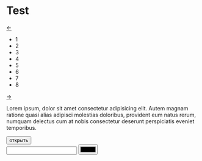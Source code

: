 <!DOCTYPE html>
<html lang="en">
<head>
    <meta charset="UTF-8">
    <meta name="viewport" content="width=device-width, initial-scale=1.0">
    <title>Задачи по JS</title>
    <script src="./js/script.js"></script>
    <link rel="stylesheet" href="./css/style.css">
    <link rel="stylesheet" href="./css/modal.css">
</head>
<body>
    <h1>Test</h1>
    <div class="simple-clider-container">
        <a href="#" id="left" class="arrow">←</a>
        <div class="slider">
            <ul class="items" id="items">
                <li class="item">1</li>
                <li class="item">2</li>
                <li class="item">3</li>
                <li class="item">4</li>
                <li class="item">5</li>
                <li class="item">6</li>
                <li class="item">7</li>
                <li class="item">8</li>
            </ul>
        </div>
        <a href="#" id="right" class="arrow">→</a>
    </div>
    <div class="container">
      <p>
        Lorem ipsum, dolor sit amet consectetur adipisicing elit. Autem magnam
        ratione quasi alias adipisci molestias doloribus, provident eum natus
        rerum, numquam delectus cum at nobis consectetur deserunt perspiciatis
        eveniet temporibus.
      </p>
      <button class="btn" id="openOverlay">открыть</button>
    </div>
    <script type="html/template" id="overlayTemplate">
      <div class="modal-container">
        <a class="close" href="#">x</a>
        <div class="content"></div>
      </div>
    </script>
    <div class="blocks-coloring-container">
      <div class="controls">
        <input type="number" min="0" class="quantity-selector" />
        <input type="color" class="color-selector" />
      </div>
      <div class="blocks"></div>
    </div>
    <script src="./js/script.js"></script>
    <script src="./js/modal.js"></script>
    <script src="./js/slider.js"></script>
    <script src="./js/block.js"></script>
</body>
</html>
